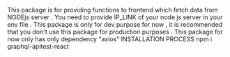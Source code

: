 This package is for providing functions to frontend which fetch data from NODEjs server . 
You need to provide IP_LINK of your node js server in your env file .
This package is only for dev purpose for now , it is recommended that you don't use this package for production purposes .
This package for now only has only dependency "axios"
INSTALLATION PROCESS 
npm i graphql-apitest-react